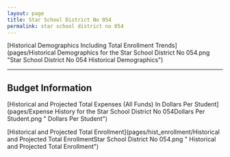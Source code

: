 ```yaml
---
layout: page
title: Star School District No 054
permalink: star school district no 054
---
```



[Historical Demographics Including Total Enrollment Trends](pages/Historical Demographics for the Star School District No 054.png "Star School District No 054 Historical Demographics")

___

## Budget Information

[Historical and Projected Total Expenses (All Funds) In Dollars Per Student](pages/Expense History for the Star School District No 054Dollars Per Student.png " Dollars Per Student")

[Historical and Projected Total Enrollment](pages/hist_enrollment/Historical and Projected Total EnrollmentStar School District No 054.png " Historical and Projected Total Enrollment")

